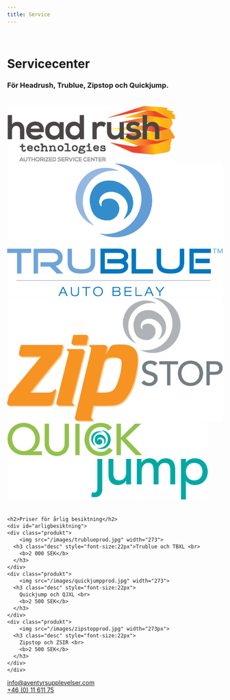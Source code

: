 ```yaml
---
title: Service
---
```


<div class="gradiv" style="padding:20px 0px;">
 <h1>
 Servicecenter </h1>
  <h3>
För Headrush, Trublue, Zipstop och Quickjump.  </h3>
</div>

<div id="loggor">
  
  <img class="logosclass"  src="/images/headrushservicecenter.png">
  
  <img class="logosclass" src="/images/trubluelogo.png">
  
<img class="logosclass"  src="/images/zipstoplogo.png">
<img class="logosclass" src="/images/quickjumplogo.png">
  </div>

<div class="gradiv" style="padding-top:20px;">

	<h2>Priser för årlig besiktning</h2>
    <div id="arligbesiktning">
	<div class="produkt">
		<img src="/images/trublueprod.jpg" width="273">
      <h3 class="desc" style="font-size:22px">Trublue och TBXL <br>
        <b>2 000 SEK</b>
      </h3>
	</div>
	<div class="produkt">
		<img src="/images/quickjumpprod.jpg" width="273">
      <h3 class="desc" style="font-size:22px">
        Quickjump och QJXL <br>
        <b>2 500 SEK</b>
      </h3>
	</div>
	<div class="produkt">
		<img src="/images/zipstopprod.jpg" width="273px">
      <h3 class="desc" style="font-size:22px">
        Zipstop och ZSIR <br>
        <b>2 500 SEK</b>
      </h3>
	</div>
    </div>
  
</div>

<div class="kontaktknappar">
<div>
<a href="mailto:info@aventyrsupplevelser.com" class="kontaktbutton">info@aventyrsupplevelser.com</a></div>
<div>
<a href="tel:+461161175" class="kontaktbutton">+46 (0) 11 611 75</a></div>
</div>